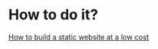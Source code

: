 # How to do it?
[How to build a static website at a low cost](How%20to%20build%20a%20static%20website%20at%20a%20low%20cost.md)
